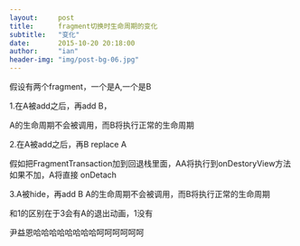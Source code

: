 ```yaml
---
layout:     post
title:      fragment切换时生命周期的变化
subtitle:   "变化"
date:       2015-10-20 20:18:00
author:     "ian"
header-img: "img/post-bg-06.jpg"
---
```


假设有两个fragment，一个是A,一个是B

1.在A被add之后，再add  B，

A的生命周期不会被调用，而B将执行正常的生命周期


2.在A被add之后，再B replace A

假如把FragmentTransaction加到回退栈里面，AA将执行到onDestoryView方法
如果不加，A将直接 onDetach

3.A被hide，再add B
A的生命周期不会被调用，而B将执行正常的生命周期

和1的区别在于3会有A的退出动画，1没有 

尹益恩哈哈哈哈哈哈哈哈呵呵呵呵呵呵